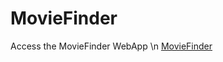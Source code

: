 # MovieFinder

Access the MovieFinder WebApp \n
[MovieFinder](https://maryam-dollet-moviefinder-app-j4g2cb.streamlit.app/)

